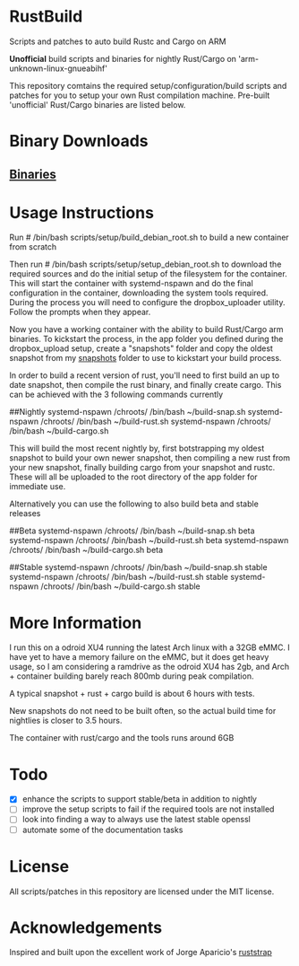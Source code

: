 # RustBuild
Scripts and patches to auto build Rustc and Cargo on ARM

**Unofficial** build scripts and binaries for nightly Rust/Cargo on 'arm-unknown-linux-gnueabihf'

This repository comtains the required setup/configuration/build scripts and patches for you to setup your own Rust compilation machine. Pre-built 'unofficial' Rust/Cargo binaries are listed below.

# Binary Downloads

## [Binaries]

# Usage Instructions

Run # /bin/bash scripts/setup/build_debian_root.sh <name of container> to build a new container from scratch

Then run # /bin/bash scripts/setup/setup_debian_root.sh <name of container> to download the required sources and do the initial setup of the filesystem for the container. This will start the container with systemd-nspawn and do the final configuration in the container, downloading the system tools required. During the process you will need to configure the dropbox_uploader utility. Follow the prompts when they appear.

Now you have a working container with the ability to build Rust/Cargo arm binaries. To kickstart the process, in the app folder you defined during the dropbox_upload setup, create a "snapshots" folder and copy the oldest snapshot from my [snapshots](https://www.dropbox.com/sh/a7kpdcglzsga8yk/AAAjM05nNf8lkbmpuraKZnEXa?dl=0) folder to use to kickstart your build process.

In order to build a recent version of rust, you'll need to first build an up to date snapshot, then compile the rust binary, and finally create cargo.
This can be achieved with the 3 following commands currently

##Nightly
systemd-nspawn /chroots/<name of container> /bin/bash ~/build-snap.sh
systemd-nspawn /chroots/<name of container> /bin/bash ~/build-rust.sh
systemd-nspawn /chroots/<name of container> /bin/bash ~/build-cargo.sh

This will build the most recent nightly by, first botstrapping my oldest snapshot to build your own newer snapshot, then compiling a new rust from your new snapshot, finally building cargo from your snapshot and rustc. These will all be uploaded to the root directory of the app folder for immediate use.

Alternatively you can use the following to also build beta and stable releases

##Beta
systemd-nspawn /chroots/<name of container> /bin/bash ~/build-snap.sh beta
systemd-nspawn /chroots/<name of container> /bin/bash ~/build-rust.sh beta
systemd-nspawn /chroots/<name of container> /bin/bash ~/build-cargo.sh beta

##Stable
systemd-nspawn /chroots/<name of container> /bin/bash ~/build-snap.sh stable
systemd-nspawn /chroots/<name of container> /bin/bash ~/build-rust.sh stable
systemd-nspawn /chroots/<name of container> /bin/bash ~/build-cargo.sh stable

# More Information

I run this on a odroid XU4 running the latest Arch linux with a 32GB eMMC. I have yet to have a memory failure on the eMMC, but it does get heavy usage, so I am considering a ramdrive as the odroid XU4 has 2gb, and Arch + container building barely reach 800mb during peak compilation.

A typical snapshot + rust + cargo build is about 6 hours with tests.

New snapshots do not need to be built often, so the actual build time for
nightlies is closer to 3.5 hours.

 The container with rust/cargo and the tools runs around 6GB

# Todo

- [x] enhance the scripts to support stable/beta in addition to nightly
- [ ] improve the setup scripts to fail if the required tools are not installed
- [ ] look into finding a way to always use the latest stable openssl
- [ ] automate some of the documentation tasks

# License

All scripts/patches in this repository are licensed under the MIT license.

# Acknowledgements
Inspired and built upon the excellent work of Jorge Aparicio's [ruststrap](https://github.com/japaric/ruststrap)

[Binaries]: https://www.dropbox.com/sh/ewam0qujfdfaf19/AAB0_fQF7unuuqwDBZ1dF5fla?dl=0
